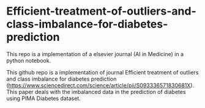 # Efficient-treatment-of-outliers-and-class-imbalance-for-diabetes-prediction
This repo is a implementation of a elsevier journal (AI in Medicine) in a python notebook.

This github repo is a implementation of journal Efficient treatment of outliers and class imbalance for diabetes prediction (https://www.sciencedirect.com/science/article/pii/S093336571830681X).
This paper deals with the imbalanced data in the prediction of diabetes using PIMA Diabetes dataset.
